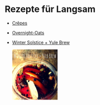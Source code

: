 Rezepte für Langsam
=====================

* [Crêpes](Crepes.md)
* [Overnight-Oats](Overnight-Oats.txt)
* [Winter Solstice + Yule Brew](Solstice+Yule_Brew.txt)

  <img src="../../pics/Solstice%2BYule_Brew.jpg" width="30%" alt="Solstice+Yule_Brew" title="Solstice+Yule_Brew" />
